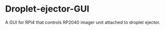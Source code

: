 # Droplet-ejector-GUI
A GUI for RPi4 that controls RP2040 imager unit attached to droplet ejector. 
